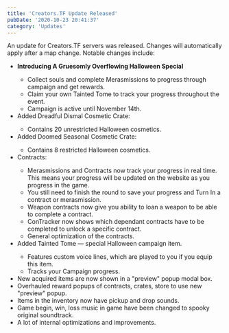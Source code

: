 ```yaml
---
title: 'Creators.TF Update Released'
pubDate: '2020-10-23 20:41:37'
category: 'Updates'
---
```


<p>An update for Creators.TF servers was released. Changes will automatically apply after a map change. Notable changes include:</p>
<ul>
	<li><b>Introducing A Gruesomly Overflowing Halloween Special</b></li>
	<ul>
		<li>Collect souls and complete Merasmissions to progress through campaign and get rewards.</li>
		<li>Claim your own Tainted Tome to track your progress throughout the event.</li>
		<li>Campaign is active until November 14th.</li>
	</ul>
	<li>Added Dreadful Dismal Cosmetic Crate:</li>
	<ul>
		<li>Contains 20 unrestricted Halloween cosmetics.</li>
	</ul>
	<li>Added Doomed Seasonal Cosmetic Crate:</li>
	<ul>
		<li>Contains 8 restricted Halloween cosmetics.</li>
	</ul>
	<li>Contracts:</li>
	<ul>
		<li>Merasmissions and Contracts now track your progress in real time. This means your progress will be updated on the website as you progress in the game.</li>
		<li>You still need to finish the round to save your progress and Turn In a contract or merasmission.</li>
		<li>Weapon contracts now give you ability to loan a weapon to be able to complete a contract.</li>
		<li>ConTracker now shows which dependant contracts have to be completed to unlock a specific contract.</li>
		<li>General optimization of the contracts.</li>
	</ul>
	<li>Added Tainted Tome — special Halloween campaign item.</li>
	<ul>
		<li>Features custom voice lines, which are played to you if you equip this item.</li>
		<li>Tracks your Campaign progress.</li>
	</ul>
	<li>New acquired items are now shown in a "preview" popup modal box.</li>
	<li>Overhauled reward popups of contracts, crates, store to use new "preview" popup.</li>
	<li>Items in the inventory now have pickup and drop sounds.</li>
	<li>Game begin, win, loss music in game have been changed to spooky original soundtrack.</li>
	<li>A lot of internal optimizations and improvements.</li>
</ul>
